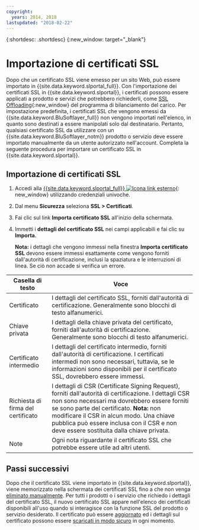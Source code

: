 ```yaml
---
copyright:
  years: 2014, 2018
lastupdated: "2018-02-22"
---
```


{:shortdesc: .shortdesc}
{:new_window: target="_blank"}

# Importazione di certificati SSL

Dopo che un certificato SSL viene emesso per un sito Web, può essere importato in {{site.data.keyword.slportal_full}}. Con l'importazione dei certificati SSL in {{site.data.keyword.slportal}}, i certificati possono essere applicati a prodotto e servizi che potrebbero richiederli, come [SSL Offloading](/docs/infrastructure/local-load-balancer/configure-ssl-offloading-load-balancer.html){:new_window} del programma di bilanciamento del carico. Per impostazione predefinita, i certificati SSL che vengono emessi da {{site.data.keyword.BluSoftlayer_full}} non vengono importati nell'elenco, in quanto sono destinati a essere manipolati solo dal destinatario. Pertanto, qualsiasi certificato SSL da utilizzare con un {{site.data.keyword.BluSoftlayer_notm}} prodotto o servizio deve essere importato manualmente da un utente autorizzato nell'account. Completa la seguente procedura per importare un certificato SSL in {{site.data.keyword.slportal}}.

## Importazione di certificati SSL

1. Accedi alla [{{site.data.keyword.slportal_full}} ![Icona link esterno](../../icons/launch-glyph.svg "Icona link esterno")](https://control.softlayer.com/){: new_window} utilizzando credenziali univoche.
2. Dal menu **Sicurezza** seleziona **SSL > Certificati**.
3. Fai clic sul link **Importa certificato SSL** all'inizio della schermata.
4. Immetti i **dettagli del certificato SSL** nei campi applicabili e fai clic su **Importa.**

   **Nota:** i dettagli che vengono immessi nella finestra **Importa certificato SSL** devono essere immessi esattamente come vengono forniti dall'autorità di certificazione, inclusi la spaziatura e le interruzioni di linea. Se ciò non accade si verifica un errore.

| Casella di testo | Voce |
| -------- | ----- |
|Certificato |I dettagli del certificato SSL, forniti dall'autorità di certificazione. Generalmente sono blocchi di testo alfanumerici.|
|Chiave privata | I dettagli della chiave privata del certificato, forniti dall'autorità di certificazione. Generalmente sono blocchi di testo alfanumerici.|
|Certificato intermedio | I dettagli del certificato intermedio, forniti dall'autorità di certificazione. I certificati intermedi non sono necessari, tuttavia, se le informazioni sono disponibili per il certificato SSL, dovrebbero essere immessi.|
| Richiesta di firma del certificato | I dettagli di CSR (Certificate Signing Request), forniti dall'autorità di certificazione. I dettagli CSR non sono necessari ma dovrebbero essere forniti se sono parte del certificato. **Nota:** non modificare il CSR in alcun modo. Una chiave pubblica può essere inclusa con il CSR e non deve essere sostituita dalla chiave privata.|
|Note | Ogni nota riguardante il certificato SSL che potrebbe essere utile ad altri utenti.


## Passi successivi

Dopo che il certificato SSL viene importato in {{site.data.keyword.slportal}}, viene memorizzato nella schermata dei certificati SSL fino a che non venga [eliminato manualmente](delete-ssl-certificate.html). Per tutti i prodotti o i servizio che richiedo i dettagli del certificato SSL, il nuovo certificato SSL appare nell'elenco dei certificati disponibili all'uso quando si interagisce con la funzione SSL del prodotto o servizio desiderato. Il certificato può essere [aggiornato](view-and-update-ssl-certificate.html) ed i dettagli sul certificato possono essere [scaricati in modo sicuro](download-ssl-certificate-details.html) in ogni momento.
